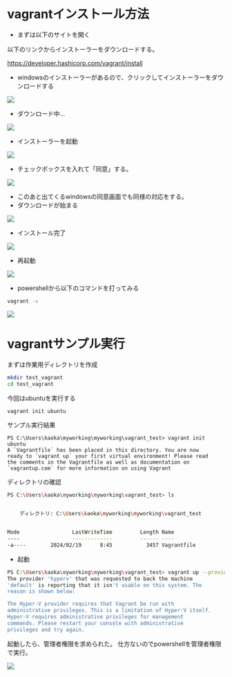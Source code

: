 




# vagrantインストール方法

- まずは以下のサイトを開く

以下のリンクからインストーラーをダウンロードする。

https://developer.hashicorp.com/vagrant/install

- windowsのインストーラーがあるので、クリックしてインストーラーをダウンロードする

<img src="https://github.com/minegishirei/store/blob/main/vagrant/install/1vagrant_web_windows.png?raw=true">


- ダウンロード中...

<img src="https://github.com/minegishirei/store/blob/main/vagrant/install/2vagrant_downloading.png?raw=true">


- インストーラーを起動

<img src="https://github.com/minegishirei/store/blob/main/vagrant/install/3vagrant_installed.png?raw=true">


- チェックボックスを入れて「同意」する。

<img src="https://github.com/minegishirei/store/blob/main/vagrant/install/4vagrant_agree.png?raw=true">

- このあと出てくるwindowsの同意画面でも同様の対応をする。
- ダウンロードが始まる

<img src="https://github.com/minegishirei/store/blob/main/vagrant/install/5vagrant_donloading.png?raw=true">

- インストール完了

<img src="https://github.com/minegishirei/store/blob/main/vagrant/install/6installed.png?raw=true">

- 再起動

<img src="https://github.com/minegishirei/store/blob/main/vagrant/install/7restart.png?raw=true">

- powershellから以下のコマンドを打ってみる

```sh
vagrant -v
```

<img src="https://github.com/minegishirei/store/blob/main/vagrant/install/8powershell.png?raw=true">




# vagrantサンプル実行

まずは作業用ディレクトリを作成

```sh
mkdir test_vagrant
cd test_vagrant
```

今回はubuntuを実行する

```sh
vagrant init ubuntu
```

サンプル実行結果

```
PS C:\Users\kaoka\myworking\myworking\vagrant_test> vagrant init ubuntu
A `Vagrantfile` has been placed in this directory. You are now
ready to `vagrant up` your first virtual environment! Please read
the comments in the Vagrantfile as well as documentation on
`vagrantup.com` for more information on using Vagrant
```

ディレクトリの確認

```sh
PS C:\Users\kaoka\myworking\myworking\vagrant_test> ls


    ディレクトリ: C:\Users\kaoka\myworking\myworking\vagrant_test


Mode                 LastWriteTime         Length Name
----                 -------------         ------ ----
-a----        2024/02/19      8:45           3457 Vagrantfile
```


- 起動


```sh
PS C:\Users\kaoka\myworking\myworking\vagrant_test> vagrant up --provider=hyperv
The provider 'hyperv' that was requested to back the machine
'default' is reporting that it isn't usable on this system. The
reason is shown below:

The Hyper-V provider requires that Vagrant be run with
administrative privileges. This is a limitation of Hyper-V itself.
Hyper-V requires administrative privileges for management
commands. Please restart your console with administrative
privileges and try again.
```

起動したら、管理者権限を求められた。
仕方ないのでpowershellを管理者権限で実行。

<img src="https://github.com/minegishirei/store/blob/main/vagrant/install/9runwith_admin.png?raw=true">









































